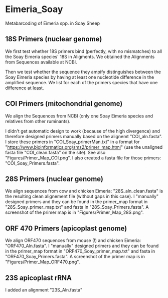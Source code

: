 # Eimeria_Soay
Metabarcoding of Eimeria spp. in Soay Sheep


## 18S Primers (nuclear genome)

We first test whether 18S primers bind (perfectly, with no mismatches)
to all the Soay Eimeria species' 18S in Aligments. We obtained the
Alignments from Sequences available at NCBI.

Then we test whether the sequence they ampify distinguishes between
the Soay Eimeria species by having at least one nucleotide difference
in the amplified sequence. We list for each of the primers species
that have one difference at least.

## COI Primers (mitochondrial genome)

We align the Sequences from NCBI (only one Soay Eimeria species and
relatives from other ruminants).

I didn't get automatic design to work (because of the high divergence)
and therefore designed primers manually based on the alignemt
"COI_aln.fasta". I store these primers in "COI_Soay_primerMan.txt" in
a format for "https://www.bioinformatics.org/sms2/primer_map.html"
(use the unaligned fasta file "COI_clean.fasta" on the site). See also
"Figures/Primer_Map_COI.png". I also created a fasta file for those
primers: "COI_Soay_Primers.fasta". 


## 28S Primers (nuclear genome)

We align sequences from cow and chicken Eimeria: "28S_aln_clean.fasta"
is the resulting clean alignement file (without gaps in this case). I
"manually" designed primers and they can be found in the primer_map
format in "28S_Soay_primer_map.txt" and fasta in
"28S_Soay_Primers.fasta". A screenshot of the primer map is in
"Figures/Primer_Map_28S.png".


## ORF 470 Primers (apicoplast genome)

We align ORF470 sequences from mouse (!) and chicken Eimeria:
"ORF470_Aln.fasta". I "manually" designed primers and they can be
found in the primer_map format in "ORF470_Soay_primer_map.txt" and
fasta in "ORF470_Soay_Primers.fasta". A screenshot of the primer map
is in "Figures/Primer_Map_ORF470.png".


## 23S apicoplast rRNA

I added an alignment "23S_Aln.fasta"


